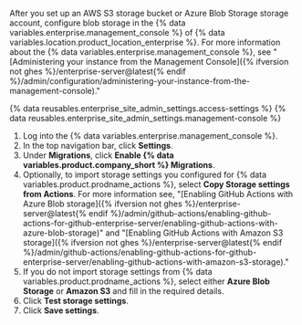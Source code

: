 After you set up an AWS S3 storage bucket or Azure Blob Storage storage account, configure blob storage in the {% data variables.enterprise.management_console %} of {% data variables.location.product_location_enterprise %}. For more information about the {% data variables.enterprise.management_console %}, see "[Administering your instance from the Management Console]({% ifversion not ghes %}/enterprise-server@latest{% endif %}/admin/configuration/administering-your-instance-from-the-management-console)."

{% data reusables.enterprise_site_admin_settings.access-settings %}
{% data reusables.enterprise_site_admin_settings.management-console %}
1. Log into the {% data variables.enterprise.management_console %}.
1. In the top navigation bar, click **Settings**.
1. Under **Migrations**, click **Enable {% data variables.product.company_short %} Migrations**.
1. Optionally, to import storage settings you configured for {% data variables.product.prodname_actions %}, select **Copy Storage settings from Actions**. For more information see, "[Enabling GitHub Actions with Azure Blob storage]({% ifversion not ghes %}/enterprise-server@latest{% endif %}/admin/github-actions/enabling-github-actions-for-github-enterprise-server/enabling-github-actions-with-azure-blob-storage)" and "[Enabling GitHub Actions with Amazon S3 storage]({% ifversion not ghes %}/enterprise-server@latest{% endif %}/admin/github-actions/enabling-github-actions-for-github-enterprise-server/enabling-github-actions-with-amazon-s3-storage)."
1. If you do not import storage settings from {% data variables.product.prodname_actions %}, select either **Azure Blob Storage** or **Amazon S3** and fill in the required details.
1. Click **Test storage settings**.
1. Click **Save settings**.